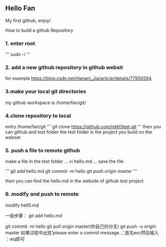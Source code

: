 ## Hello Fan
My first github, enjoy!

How to build a github Repository

### 1. enter root
'''
sudo -i
'''

### 2. add a new github repository in github websit
for example https://blog.csdn.net/Hanani_Jia/article/details/77950594

### 3.make your local git directories
my github workspace is /home/fan/git/

### 4.clone repository to local
entry /home/fan/git
'''
git clone https://github.com/mtkf/test.git
'''
then you can github and test folder
the test folder is the project you build on the webset 

### 5. push a file to remote github
make a file in the test folder
...
vi hello.md
...
save the file

'''
git add hello.md
git commit -m hello
git push origin master
'''

then you can find the hello.md in the website of github test project

### 6. modify and push to remote
modify hell0.md

一般步骤：
git add hello.md

git commit -m hello
git pull origin master(你自己的分支)
git push -u origin master
如果过程中出现‘please enter a commit message…’,首先esc然后输入 ：wq即可
